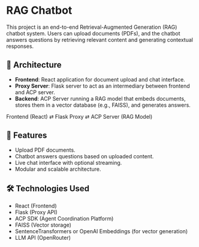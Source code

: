 # RAG Chatbot 

This project is an end-to-end Retrieval-Augmented Generation (RAG) chatbot system. Users can upload documents (PDFs), and the chatbot answers questions by retrieving relevant content and generating contextual responses.

## 🧱 Architecture

- **Frontend**: React application for document upload and chat interface.
- **Proxy Server**: Flask server to act as an intermediary between frontend and ACP server.
- **Backend**: ACP Server running a RAG model that embeds documents, stores them in a vector database (e.g., FAISS), and generates answers.

Frontend (React) ⇄ Flask Proxy ⇄ ACP Server (RAG Model)

## 🚀 Features

- Upload PDF documents.
- Chatbot answers questions based on uploaded content.
- Live chat interface with optional streaming.
- Modular and scalable architecture.

## 🛠 Technologies Used
- React (Frontend)
- Flask (Proxy API)
- ACP SDK (Agent Coordination Platform)
- FAISS (Vector storage)
- SentenceTransformers or OpenAI Embeddings (for vector generation)
- LLM API (OpenRouter)
